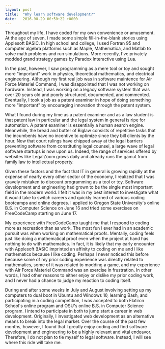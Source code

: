 ```yaml
---
layout: post
title:  "Why learn software development?"
date:   2016-08-29 00:50:22 +0000
---
```



Throughout my life, I have coded for my own convenience or amusement.  At the age of seven, I made some simple fill-in-the-blank stories using Applesoft BASIC.  In high school and college, I used Fortran 95 and computer algebra platforms such as Maple, Mathematica, and Matlab to solve math problems and run simulations.  More recently, I've privately modded grand strategy games by Paradox Interactive using Lua.

In the past, however, I saw programming as a mere tool or toy and sought more "important" work in physics, theoretical mathematics, and electrical engineering.  Although my first real job was in software maintence for Air Force Materiel Command, I was disappointed that I was not working on hardware.  Instead, I was working on a legacy software system that was over 20 years old and poorly structured, documented, and commented.  Eventually, I took a job as a patent examiner in hope of doing something more "important" by encouraging innovation through the patent system.

What I found during my time as a patent examiner and as a law student is that patent law in particular and the legal system in general is ripe for automation.  A patent examiner is essentially a human search engine. Meanwhile, the bread and butter of Biglaw consists of repetitive tasks that the incumbents have no incentive to optimize since they bill clients by the hour.  Now that court rulings have chipped away at the legal barriers preventing software from constituting legal counsel, a large wave of legal software startups is now upon us.  Indeed, the range of services offered by websites like LegalZoom grows daily and already runs the gamut from family law to intellectual property.

Given these factors and the fact that IT in general is growing rapidly at the expense of nearly every other sector of the economy, I realized that I was gravely mistaken to discount programming as a tool or toy.  Software development and engineering had grown to be the single most important field in the modern world.  I felt it was in my best interest to investigate what it would take to switch careers and quickly learned of various coding bootcamps and online degrees.  I applied to Oregon State University's online B.S. in Computer Science on June 16 and tried some exercises on FreeCodeCamp starting on June 17.

My experience with FreeCodeCamp taught me that I respond to coding more as recreation than as work.  The most fun I ever had in an academic pursuit was when working on mathematical proofs.  Mentally, coding feels just like doing a mathematical proof even when the project at hand has nothing to do with mathematics.  In fact, it is likely that my early encounter with Applesoft BASIC imprinted an affinity to coding on me and I like mathematics because I like coding.  Perhaps I never noticed this before because some of my prior coding experience was directly related to mathematics, some of it was related to modding a game, and my experience with Air Force Materiel Command was an exercise in frustration.  In other words, I had other reasons to either enjoy or dislike my prior coding work, and I never had a chance to judge my reaction to coding itself.

During and after some weeks in July and August involving setting up my computers to dual boot in Ubuntu and Windows 10, learning Bash, and participating in a coding competition, I was accepted to both Flatiron School's online program and OSU's online B.S. in Computer Science program.  I intend to participate in both to jump start a career in web development.  Originally, I investigated web development as an alternative means to break into the legal market.  Over the course of the past few months, however, I found that I greatly enjoy coding and find software development and engineering to be a highly relevant and vital endeavor.  Therefore, I do not plan to tie myself to legal software.  Instead, I will see where this ride will take me.
